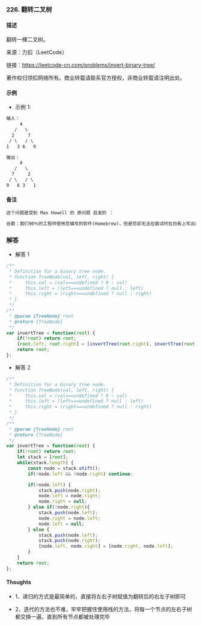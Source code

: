 ### 226. 翻转二叉树

#### 描述

翻转一棵二叉树。

来源：力扣（LeetCode）

链接：https://leetcode-cn.com/problems/invert-binary-tree/

著作权归领扣网络所有。商业转载请联系官方授权，非商业转载请注明出处。

#### 示例

+ 示例 1:
```md
输入：
     4
   /   \
  2     7
 / \   / \
1   3 6   9

输出：
     4
   /   \
  7     2
 / \   / \
9   6 3   1
```


#### 备注
```md
这个问题是受到 Max Howell 的 原问题 启发的 ：

谷歌：我们90％的工程师使用您编写的软件(Homebrew)，但是您却无法在面试时在白板上写出翻转二叉树这道题，这太糟糕了。
```

### 解答

+ 解答 1
```js
/**
 * Definition for a binary tree node.
 * function TreeNode(val, left, right) {
 *     this.val = (val===undefined ? 0 : val)
 *     this.left = (left===undefined ? null : left)
 *     this.right = (right===undefined ? null : right)
 * }
 */
/**
 * @param {TreeNode} root
 * @return {TreeNode}
 */
var invertTree = function(root) {
    if(!root) return root;
    [root.left, root.right] = [invertTree(root.right), invertTree(root.left)];
    return root;
};
```

+ 解答 2
```js
/**
 * Definition for a binary tree node.
 * function TreeNode(val, left, right) {
 *     this.val = (val===undefined ? 0 : val)
 *     this.left = (left===undefined ? null : left)
 *     this.right = (right===undefined ? null : right)
 * }
 */
/**
 * @param {TreeNode} root
 * @return {TreeNode}
 */
var invertTree = function(root) {
    if(!root) return root;
    let stack = [root];
    while(stack.length) {
        const node = stack.shift();
        if(!node.left && !node.right) continue;

        if(!node.left) {
            stack.push(node.right);
            node.left = node.right;
            node.right = null;
        } else if(!node.right){
            stack.push(node.left);
            node.right = node.left;
            node.left = null;
        } else {
            stack.push(node.left);
            stack.push(node.right);
            [node.left, node.right] = [node.right, node.left];
        }
    }
    return root;
};
```


#### Thoughts

+ 1、递归的方式是最简单的，直接将左右子树赋值为翻转后的右左子树即可

+ 2、迭代的方法也不难，牢牢把握住使用栈的方法，将每一个节点的左右子树都交换一遍，直到所有节点都被处理完毕